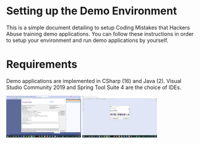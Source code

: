 # Setting up the Demo Environment
This is a simple document detailing to setup Coding Mistakes that Hackers Abuse training demo applications. You can follow these instructions in order to setup your environment and run demo applications by yourself.

# Requirements
Demo applications are implemented in CSharp (16) and Java (2). Visual Studio Community 2019 and Spring Tool Suite 4 are the choice of IDEs. 

<img src="https://github.com/codingmistakes/setup_environment/blob/master/VisualStudio_0.png" width="200">

<img src="https://github.com/codingmistakes/setup_environment/blob/master/Spring_Tool_Suite_0.png" width="200">
